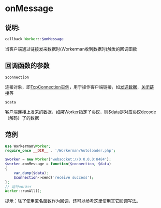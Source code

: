 # onMessage
## 说明:
```php
callback Worker::$onMessage
```

当客户端通过链接发来数据时(Workerman收到数据时)触发的回调函数

## 回调函数的参数

 ``` $connection ```

连接对象，即[TcpConnection实例](http://doc.workerman.net/315157)，用于操作客户端链接，如[发送数据](http://doc.workerman.net/315165)，[关闭链接](http://doc.workerman.net/315168)等

 ``` $data ```

客户端连接上发来的数据，如果Worker指定了协议，则$data是对应协议decode（解码）了的数据


## 范例

```php
use Workerman\Worker;
require_once __DIR__ . '/Workerman/Autoloader.php';

$worker = new Worker('websocket://0.0.0.0:8484');
$worker->onMessage = function($connection, $data)
{
    var_dump($data);
    $connection->send('receive success');
};
// 运行worker
Worker::runAll();
```
提示：除了使用匿名函数作为回调，还可以[参考这里](/370558)使用其它回调写法。